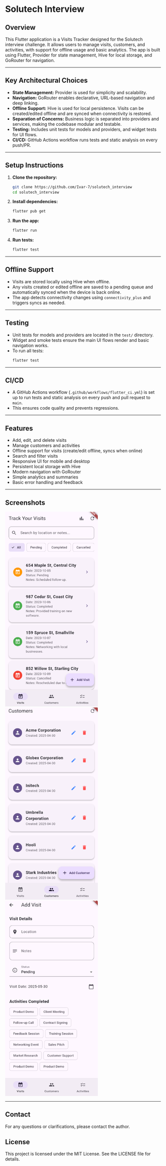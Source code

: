 # Solutech Interview

## Overview
This Flutter application is a Visits Tracker designed for the Solutech interview challenge. It allows users to manage visits, customers, and activities, with support for offline usage and basic analytics. The app is built using Flutter, Provider for state management, Hive for local storage, and GoRouter for navigation.

---

## Key Architectural Choices
- **State Management:** Provider is used for simplicity and scalability.
- **Navigation:** GoRouter enables declarative, URL-based navigation and deep linking.
- **Offline Support:** Hive is used for local persistence. Visits can be created/edited offline and are synced when connectivity is restored.
- **Separation of Concerns:** Business logic is separated into providers and services, making the codebase modular and testable.
- **Testing:** Includes unit tests for models and providers, and widget tests for UI flows.
- **CI/CD:** GitHub Actions workflow runs tests and static analysis on every push/PR.

---

## Setup Instructions
1. **Clone the repository:**
   ```sh
   git clone https://github.com/Ivar-7/solutech_interview
   cd solutech_interview
   ```
2. **Install dependencies:**
   ```sh
   flutter pub get
   ```
3. **Run the app:**
   ```sh
   flutter run
   ```
4. **Run tests:**
   ```sh
   flutter test
   ```

---

## Offline Support
- Visits are stored locally using Hive when offline.
- Any visits created or edited offline are saved to a pending queue and automatically synced when the device is back online.
- The app detects connectivity changes using `connectivity_plus` and triggers syncs as needed.

---

## Testing
- Unit tests for models and providers are located in the `test/` directory.
- Widget and smoke tests ensure the main UI flows render and basic navigation works.
- To run all tests:
  ```sh
  flutter test
  ```

---

## CI/CD
- A GitHub Actions workflow (`.github/workflows/flutter_ci.yml`) is set up to run tests and static analysis on every push and pull request to `main`.
- This ensures code quality and prevents regressions.

---

## Features
- Add, edit, and delete visits
- Manage customers and activities
- Offline support for visits (create/edit offline, syncs when online)
- Search and filter visits
- Responsive UI for mobile and desktop
- Persistent local storage with Hive
- Modern navigation with GoRouter
- Simple analytics and summaries
- Basic error handling and feedback

---

## Screenshots
<img src="assets/homepage.png" alt="Home Screen" width="300"/>
<img src="assets/customer_list.png" alt="Customer List" width="300"/>
<img src="assets/visit_form.png" alt="Visit Form" width="300"/>

<!-- ![Home Screen](assets/homepage.png)
![Customer List](assets/customer_list.png)
![Visit Form](assets/visit_form.png) -->

---

## Contact
For any questions or clarifications, please contact the author.

## License
This project is licensed under the MIT License. See the LICENSE file for details.

